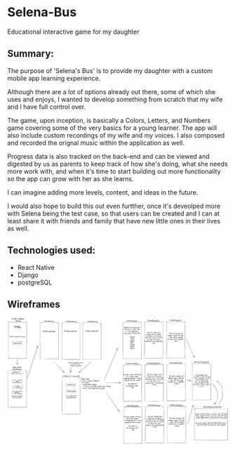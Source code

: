 # Selena-Bus
Educational interactive game for my daughter

## Summary:

The purpose of 'Selena's Bus' is to provide my daughter with a custom mobile app learning experience.

Although there are a lot of options already out there, some of which she uses and enjoys, I wanted to develop something from scratch that my wife and I have full control over. 

The game, upon inception, is basically a Colors, Letters, and Numbers game covering some of the very basics for a young learner. The app will also include custom recordings of my wife and my voices.  I also composed and recorded the orignal music within the application as well. 

Progress data is also tracked on the back-end and can be viewed and digested by us as parents to keep track of how she's doing, what she needs more work with, and when it's time to start building out more functionality so the app can grow with her as she learns. 

I can imagine adding more levels, content, and ideas in the future.

I would also hope to build this out even furtther, once it's deveolped more with Selena being the test case, so that users can be created and I can at least share it with friends and family that have new little ones in their lives as well. 

## Technologies used:
- React Native
- Django
- postgreSQL

## Wireframes
![Wireframe](https://github.com/timrusin/Selena-Bus/blob/main/Selena-Bus_wireframe.png)

